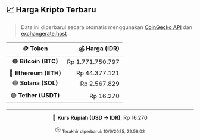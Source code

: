 

<!-- HARGA_KRIPTO -->
## 📈 Harga Kripto Terbaru

> Data ini diperbarui secara otomatis menggunakan [CoinGecko API](https://www.coingecko.com/) dan [exchangerate.host](https://exchangerate.host/)

<div align="center">

| 🪙 Token | 💰 Harga (IDR) |
|:------:|---------------:|
| 🟠 **Bitcoin (BTC)**   | Rp 1.771.750.797 |
| 🔵 **Ethereum (ETH)**  | Rp 44.377.121 |
| 🟣 **Solana (SOL)**    | Rp 2.567.829 |
| 🟢 **Tether (USDT)**   | Rp 16.270 |

---

💱 **Kurs Rupiah (USD → IDR)**: Rp 16.270

🕒 <sub>Terakhir diperbarui: 10/6/2025, 22.56.02</sub>

</div>
<!-- /HARGA_KRIPTO -->